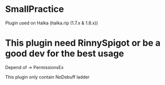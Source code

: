 # SmallPractice

Plugin used on Halka (halka.rip (1.7.x & 1.8.x))

# This plugin need RinnySpigot or be a good dev for the best usage

Depend of -> PermissionsEx

This plugin only contain NoDebuff ladder

